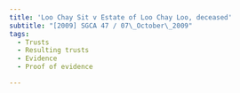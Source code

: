 ```yaml
---
title: 'Loo Chay Sit v Estate of Loo Chay Loo, deceased'
subtitle: "[2009] SGCA 47 / 07\_October\_2009"
tags:
  - Trusts
  - Resulting trusts
  - Evidence
  - Proof of evidence

---
```


